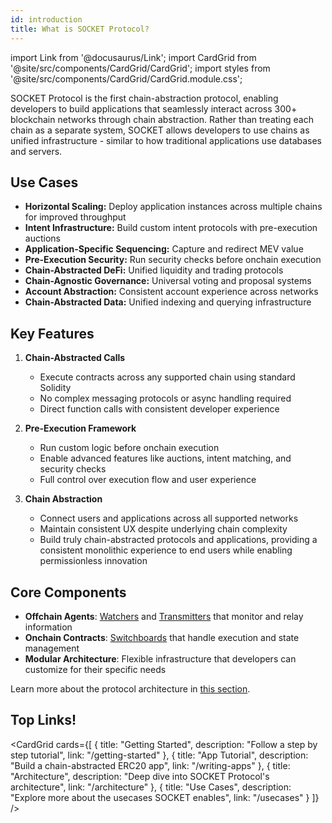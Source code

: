 ```yaml
---
id: introduction
title: What is SOCKET Protocol?
---
```


import Link from '@docusaurus/Link';
import CardGrid from '@site/src/components/CardGrid/CardGrid';
import styles from '@site/src/components/CardGrid/CardGrid.module.css';

SOCKET Protocol is the first chain-abstraction protocol, enabling developers to build applications that seamlessly interact across 300+ blockchain networks through chain abstraction. Rather than treating each chain as a separate system, SOCKET allows developers to use chains as unified infrastructure - similar to how traditional applications use databases and servers.

## Use Cases

- **Horizontal Scaling:** Deploy application instances across multiple chains for improved throughput
- **Intent Infrastructure:** Build custom intent protocols with pre-execution auctions
- **Application-Specific Sequencing:** Capture and redirect MEV value
- **Pre-Execution Security:** Run security checks before onchain execution
- **Chain-Abstracted DeFi:** Unified liquidity and trading protocols
- **Chain-Agnostic Governance:** Universal voting and proposal systems
- **Account Abstraction:** Consistent account experience across networks
- **Chain-Abstracted Data:** Unified indexing and querying infrastructure

## Key Features

1. **Chain-Abstracted Calls**
   - Execute contracts across any supported chain using standard Solidity
   - No complex messaging protocols or async handling required
   - Direct function calls with consistent developer experience

2. **Pre-Execution Framework**
   - Run custom logic before onchain execution
   - Enable advanced features like auctions, intent matching, and security checks
   - Full control over execution flow and user experience

3. **Chain Abstraction**
   - Connect users and applications across all supported networks
   - Maintain consistent UX despite underlying chain complexity
   - Build truly chain-abstracted protocols and applications, providing a consistent monolithic experience to end users while enabling permissionless innovation

## Core Components

- **Offchain Agents**: [Watchers](/watchers) and [Transmitters](/transmitters) that monitor and relay information
- **Onchain Contracts**: [Switchboards](/switchboards) that handle execution and state management
- **Modular Architecture**: Flexible infrastructure that developers can customize for their specific needs

Learn more about the protocol architecture in [this section](/architecture).

## Top Links!
<CardGrid cards={[
 {
   title: "Getting Started",
   description: "Follow a step by step tutorial",
   link: "/getting-started"
 },
 {
   title: "App Tutorial",
   description: "Build a chain-abstracted ERC20 app",
   link: "/writing-apps"
 },
 {
   title: "Architecture",
   description: "Deep dive into SOCKET Protocol's architecture",
   link: "/architecture"
 },
 {
   title: "Use Cases",
   description: "Explore more about the usecases SOCKET enables",
   link: "/usecases"
 }
]} />
